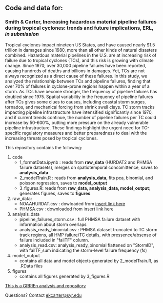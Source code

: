 ## Code and data for:
### Smith & Carter, **Increasing hazardous material pipeline failures during tropical cyclones: trends and future implications**, ERL, *in submission*
Tropical cyclones impact nineteen US States, and have caused nearly $1.5 trillion in damages since 1980, more than all other kinds of natural disasters combined. Hazardous material pipelines in the U.S. are at increasing risk of failure due to tropical cyclones (TCs), and this risk is growing with climate change. Since 1970, over 30,000 pipeline failures have been reported, causing hundreds of deaths and billions in damages. Yet, TCs are not always recognized as a direct cause of these failures. In this study, we analyzed the relationship between TCs and pipeline failures, finding that over 70% of failures in cyclone-prone regions happen within a year of a storm. As TCs have become stronger, the frequency of pipeline failures has doubled since 1975. Spatial variability in the frequency of pipeline failures after TCs gives some clues to causes, including coastal storm surges, tornados, and mechanical forcing from shrink swell clays. TC storm tracks impacting pipeline infrastructure have intensified significantly since 1970, and if current trends continue, the number of pipeline failures per TC could increase by 50-600%, putting more pressure on the already vulnerable pipeline infrastructure. These findings highlight the urgent need for TC-specific regulatory measures and better preparedness to deal with the increasing threats posed by tropical cyclones. 

This repository contains the following:

1. code
    * 1_formatData.ipynb : reads from **raw_data** (HURDAT2 and PHMSA failure datasets), merges on spatiotemporal concomittence, saves to **analysis_data** 
    * 2_modelTrain.R : reads from **analysis_data**, fits pca, binomial, and poisson regression, saves to **model_output**
    * 3_figures.R: reads from  **raw_data, analysis_data, model_output**; generates figures, saves to **figures**  
3. raw_data:
    * NOAAHURDAT.csv : dowloaded from [insert link here]()
    * PHMSA.csv : downloaded from [insert link here]()
5. analysis_data
    * pipeline_failures_storm.csv : full PHMSA failure dataset with information about storm overlaps
    * analysis_ready_binomial.csv : PHMSA dataset truncated to TC storm track regions, all HMP failure/TC details, with pressence/absense of failure included in "failTF" column.
    * analysis_read.csv: analysis_ready_binomial flattened on "StormID", with failTF_sum indicating the storm-level failure frequency (fs) 
7. model_output
    * contains all data and model objects generated by 2_modelTrain.R, as .RData files
9. figures
    * contains all figures generated by 3_figures.R

[This is a GRRIEn analysis and repository](https://journals.ametsoc.org/view/journals/aies/2/2/AIES-D-22-0065.1.xml) 

Questions? Contact ekcarter@syr.edu
